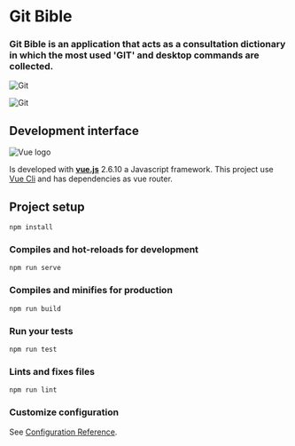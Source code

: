 # Git Bible

### Git Bible is an application that acts as a consultation dictionary in which the most used 'GIT' and desktop commands are collected.

<!--
![alt text](https://raw.githubusercontent.com/username/projectname/branch/path/to/img.png)
-->

![Git](https://github.com/beatrizsmerino/git-bible/blob/feature/documentation/documentation/images/git.jpg)

![Git](https://github.com/beatrizsmerino/git-bible/blob/feature/documentation/documentation/images/git-bible.jpg)

## Development interface

![Vue logo](https://github.com/beatrizsmerino/git-bible/blob/feature/documentation/documentation/images/vue-logo.png)

Is developed with **[vue.js](https://vuejs.org/)** 2.6.10 a Javascript framework. This project use [Vue Cli](https://cli.vuejs.org/) and has dependencies as vue router.

## Project setup

```
npm install
```

### Compiles and hot-reloads for development

```
npm run serve
```

### Compiles and minifies for production

```
npm run build
```

### Run your tests

```
npm run test
```

### Lints and fixes files

```
npm run lint
```

### Customize configuration

See [Configuration Reference](https://cli.vuejs.org/config/).
